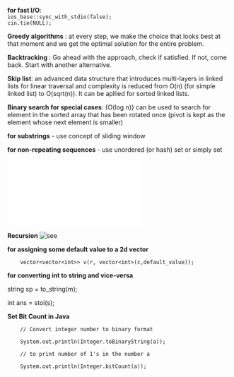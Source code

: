 **for fast I/O**:<br/>
`ios_base::sync_with_stdio(false);`<br/>
 `cin.tie(NULL);`
              
**Greedy algorithms** :
at every step, we make the choice that looks best at that moment and we get the optimal solution for the entire                             problem.

**Backtracking** :
Go ahead with the approach, check if satisfied. If not, come back. Start with another alternative.

**Skip list**:
an advanced data structure that introduces multi-layers in linked lists for linear traversal and complexity is reduced from O(n) (for simple linked list) to O(sqrt(n)). It can be apllied for sorted linked lists.

**Binary search for special cases**:
{O(log n)}
can be used to search for element in the sorted array that has been rotated once (pivot is kept as the element whose next element is smaller)



**for substrings** - use concept of sliding window



**for non-repeating sequences** - use unordered (or hash) set or simply set




![check this out](leetcode/slWinLongNonRepSubstring.cpp)



**Recursion**
![see](https://www.geeksforgeeks.org/recursion/)


**for assigning some default value to a 2d vector**


        vector<vector<int>> v(r, vector<int>(c,default_value));
        
 **for converting int to string and vice-versa**
 
 
string  sp = to_string(m);
              
int ans = stoi(s);




**Set Bit Count in Java**

		// Convert integer number to binary format 
  
		System.out.println(Integer.toBinaryString(a)); 

		// to print number of 1's in the number a 
  
		System.out.println(Integer.bitCount(a)); 
	




